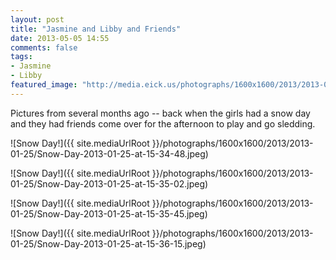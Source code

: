 ```yaml
---
layout: post
title: "Jasmine and Libby and Friends"
date: 2013-05-05 14:55
comments: false
tags: 
- Jasmine
- Libby
featured_image: "http://media.eick.us/photographs/1600x1600/2013/2013-01-25/Snow-Day-2013-01-25-at-15-34-48.jpeg"
---
```

Pictures from several months ago -- back when the girls had a snow day and they had friends come over for the afternoon to play and go sledding.

![Snow Day!]({{ site.mediaUrlRoot }}/photographs/1600x1600/2013/2013-01-25/Snow-Day-2013-01-25-at-15-34-48.jpeg)

![Snow Day!]({{ site.mediaUrlRoot }}/photographs/1600x1600/2013/2013-01-25/Snow-Day-2013-01-25-at-15-35-02.jpeg)

![Snow Day!]({{ site.mediaUrlRoot }}/photographs/1600x1600/2013/2013-01-25/Snow-Day-2013-01-25-at-15-35-45.jpeg)

![Snow Day!]({{ site.mediaUrlRoot }}/photographs/1600x1600/2013/2013-01-25/Snow-Day-2013-01-25-at-15-36-15.jpeg)

